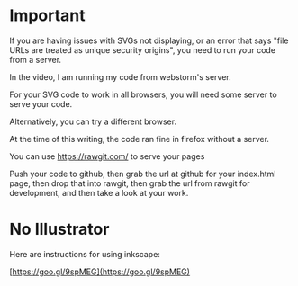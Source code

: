 # Important

If you are having issues with SVGs not displaying, or an error that says "file URLs are treated as unique security origins", you need to run your code from a server.

In the video, I am running my code from webstorm's server.

For your SVG code to work in all browsers, you will need some server to serve your code.

Alternatively, you can try a different browser.

At the time of this writing, the code ran fine in firefox without a server.

You can use https://rawgit.com/ to serve your pages

Push your code to github, then grab the url at github for your index.html page, then drop that into rawgit, then grab the url from rawgit for development, and then take a look at your work.

# No Illustrator

Here are instructions for using inkscape:

[https://goo.gl/9spMEG](https://goo.gl/9spMEG)
